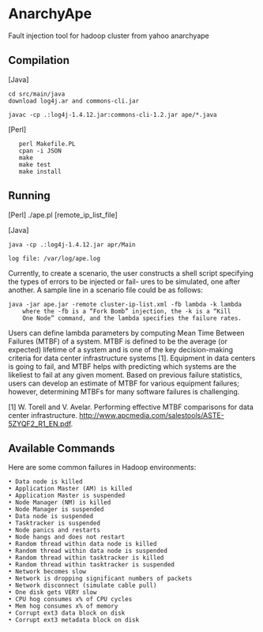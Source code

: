 AnarchyApe
==========

Fault injection tool for hadoop cluster from yahoo anarchyape


Compilation 
-----------
[Java]
```
cd src/main/java
download log4j.ar and commons-cli.jar

javac -cp .:log4j-1.4.12.jar:commons-cli-1.2.jar ape/*.java
```

[Perl]
```
   perl Makefile.PL
   cpan -i JSON
   make
   make test
   make install
```

Running 
-------
[Perl]
./ape.pl [remote_ip_list_file]

[Java]
```
java -cp .:log4j-1.4.12.jar apr/Main

log file: /var/log/ape.log
```

Currently, to create a scenario, the user constructs a shell
script specifying the types of errors to be injected or fail-
ures to be simulated, one after another. A sample line in a
scenario file could be as follows:

```
java -jar ape.jar -remote cluster-ip-list.xml -fb lambda -k lambda
	where the -fb is a “Fork Bomb” injection, the -k is a “Kill
	One Node” command, and the lambda specifies the failure rates.
```
Users can define lambda parameters by computing Mean
Time Between Failures (MTBF) of a system. MTBF is defined to be the average (or expected) lifetime of a system
and is one of the key decision-making criteria for data center infrastructure systems [1]. Equipment in data centers
is going to fail, and MTBF helps with predicting which systems are the likeliest to fail at any given moment. Based on
previous failure statistics, users can develop an estimate of
MTBF for various equipment failures; however, determining
MTBFs for many software failures is challenging.

[1] W. Torell and V. Avelar. Performing effective MTBF comparisons for data center infrastructure.
http://www.apcmedia.com/salestools/ASTE-5ZYQF2_R1_EN.pdf.

Available Commands 
------------------
Here are some common failures in Hadoop environments:
```
• Data node is killed
• Application Master (AM) is killed
• Application Master is suspended
• Node Manager (NM) is killed
• Node Manager is suspended
• Data node is suspended
• Tasktracker is suspended
• Node panics and restarts
• Node hangs and does not restart
• Random thread within data node is killed
• Random thread within data node is suspended
• Random thread within tasktracker is killed
• Random thread within tasktracker is suspended
• Network becomes slow
• Network is dropping significant numbers of packets
• Network disconnect (simulate cable pull)
• One disk gets VERY slow
• CPU hog consumes x% of CPU cycles
• Mem hog consumes x% of memory
• Corrupt ext3 data block on disk
• Corrupt ext3 metadata block on disk
```
